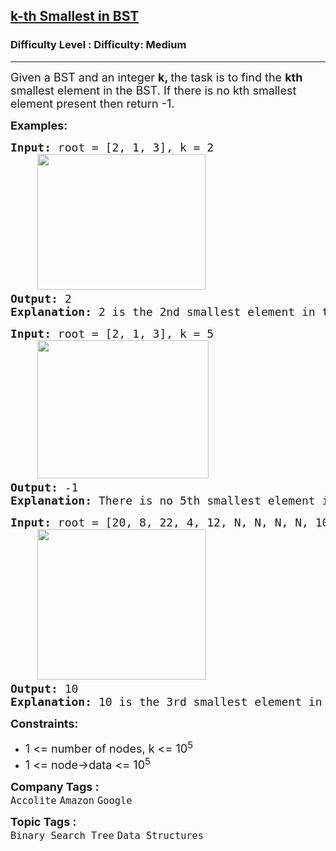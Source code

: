 <h2><a href="https://www.geeksforgeeks.org/problems/find-k-th-smallest-element-in-bst/1">k-th Smallest in BST</a></h2><h3>Difficulty Level : Difficulty: Medium</h3><hr><div class="problems_problem_content__Xm_eO"><p><span style="font-size: 18px;">Given a BST and an integer <strong>k, </strong>the task is to find the <strong>kth</strong> smallest element in the BST. If there is no kth smallest element present then return -1.</span></p>
<p><span style="font-size: 18px;"><strong>Examples:</strong></span></p>
<pre><span style="font-size: 18px;"><strong>Input:</strong> root = [2, 1, 3], k = 2
&nbsp;   <img style="font-family: -apple-system, BlinkMacSystemFont, 'Segoe UI', Roboto, Oxygen, Ubuntu, Cantarell, 'Open Sans', 'Helvetica Neue', sans-serif;" src="https://media.geeksforgeeks.org/img-practice/prod/addEditProblem/700236/Web/Other/blobid1_1738413633.png" alt="" width="269" height="217">
<strong>Output: </strong>2
<strong>Explanation:</strong> 2 is the 2nd smallest element in the BST.</span>
</pre>
<pre><span style="font-size: 18px;"><strong>Input:</strong> root = [2, 1, 3], k = 5
    <img style="font-family: -apple-system, BlinkMacSystemFont, 'Segoe UI', Roboto, Oxygen, Ubuntu, Cantarell, 'Open Sans', 'Helvetica Neue', sans-serif;" src="https://media.geeksforgeeks.org/img-practice/prod/addEditProblem/700236/Web/Other/blobid1_1738413633.png" alt="" width="274" height="221">
<strong>Output: </strong>-1
<strong>Explanation:</strong> There is no 5th smallest element in the BST as the size of BST is 3.</span>
</pre>
<pre><span style="font-size: 18px;"><strong>Input:</strong> root = [20, 8, 22, 4, 12, N, N, N, N, 10, 14], k = 3<br></span><span style="font-size: 18px;">    <img src="https://media.geeksforgeeks.org/img-practice/prod/addEditProblem/700498/Web/Other/blobid1_1736918049.jpg" width="270" height="241"> <br></span><span style="font-size: 18px;"><strong>Output: </strong>10
<strong>Explanation:</strong> 10 is the 3rd smallest element in the BST.</span></pre>
<p><span style="font-size: 18px;"><strong>Constraints:</strong><br></span></p>
<ul>
<li><span style="font-size: 18px;">1 &lt;= number of nodes, k &lt;= 10<sup>5<br></sup></span></li>
<li><span style="font-size: 18px;">1 &lt;= node-&gt;data &lt;= 10<sup>5</sup><sup><br></sup></span></li>
</ul></div><p><span style=font-size:18px><strong>Company Tags : </strong><br><code>Accolite</code>&nbsp;<code>Amazon</code>&nbsp;<code>Google</code>&nbsp;<br><p><span style=font-size:18px><strong>Topic Tags : </strong><br><code>Binary Search Tree</code>&nbsp;<code>Data Structures</code>&nbsp;